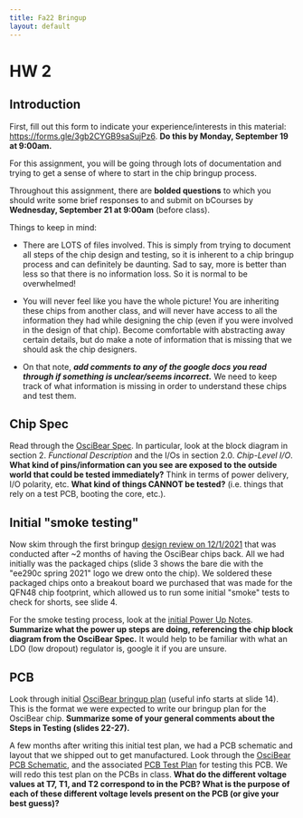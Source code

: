 ```yaml
---
title: Fa22 Bringup
layout: default
---
```


# HW 2

## Introduction

First, fill out this form to indicate your experience/interests in this material: https://forms.gle/3gb2CYGB9saSujPz6. **Do this by Monday, September 19 at 9:00am.**

For this assignment, you will be going through lots of documentation and trying to get a sense of where to start in the chip bringup process.

Throughout this assignment, there are **bolded questions** to which you should write some brief responses to and submit on bCourses by **Wednesday, September 21 at 9:00am** (before class).

Things to keep in mind:

- There are LOTS of files involved. This is simply from trying to document all steps of the chip design and testing, so it is inherent to a chip bringup process and can definitely be daunting. Sad to say, more is better than less so that there is no information loss. So it is normal to be overwhelmed!

- You will never feel like you have the whole picture! You are inheriting these chips from another class, and will never have access to all the information they had while designing the chip (even if you were involved in the design of that chip). Become comfortable with abstracting away certain details, but do make a note of information that is missing that we should ask the chip designers.

- On that note, ***add comments to any of the google docs you read through if something is unclear/seems incorrect.*** We need to keep track of what information is missing in order to understand these chips and test them.

## Chip Spec

Read through the [OsciBear Spec](https://docs.google.com/document/d/10uwl_-CENBxfJ_ImlIpCOv1I7NRhQ8Hcbgg7V-u7BpE/edit?usp=sharing). In particular, look at the block diagram in section 2. *Functional Description* and the I/Os in section 2.0. *Chip-Level I/O*. **What kind of pins/information can you see are exposed to the outside world that could be tested immediately?** Think in terms of power delivery, I/O polarity, etc. **What kind of things CANNOT be tested?** (i.e. things that rely on a test PCB, booting the core, etc.). 

## Initial "smoke testing"

Now skim through the first bringup [design review on 12/1/2021](https://docs.google.com/presentation/d/1KymkU8tKulxSDoUpuweISg_AbTvKxfqzv6RSfXOryTY/edit?usp=sharing) that was conducted after ~2 months of having the OsciBear chips back.  All we had initially was the packaged chips (slide 3 shows the bare die with the "ee290c spring 2021" logo we drew onto the chip).  We soldered these packaged chips onto a breakout board we purchased that was made for the QFN48 chip footprint, which allowed us to run some initial "smoke" tests to check for shorts, see slide 4.

For the smoke testing process, look at the [initial Power Up Notes](https://docs.google.com/document/d/1KYSjdGWSFuDZxZvCflh7EnQ_03_1wnP-xUctJqhpxwQ/edit?usp=sharing). **Summarize what the power up steps are doing, referencing the chip block diagram from the OsciBear Spec.** It would help to be familiar with what an LDO (low dropout) regulator is, google it if you are unsure.

## PCB

Look through initial [OsciBear bringup plan](https://docs.google.com/presentation/d/1Gs47-yamfl0baSdKDYVHiiUFpn6sJ_40/edit?usp=sharing&ouid=101719282076225449124&rtpof=true&sd=true) (useful info starts at slide 14). This is the format we were expected to write our bringup plan for the OsciBear chip. **Summarize some of your general comments about the Steps in Testing (slides 22-27).**

A few months after writing this initial test plan, we had a PCB schematic and layout that we shipped out to get manufactured. Look through the [OsciBear PCB Schematic]((https://drive.google.com/file/d/1LTJZ4nYAWx7QoTrBjxlKNDqR4id7Ls6m/view)), and the associated [PCB Test Plan](https://docs.google.com/document/d/1tQ3RLD4XybyNW1Y-uKpsSqgMtGZKb2ivfOpA7K6OlVw/edit?usp=sharing) for testing this PCB. We will redo this test plan on the PCBs in class. **What do the different voltage values at T7, T1, and T2 correspond to in the PCB? What is the purpose of each of these different voltage levels present on the PCB (or give your best guess)?**